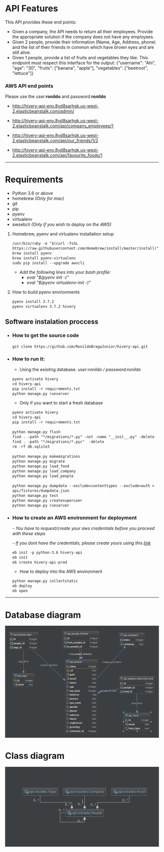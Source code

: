 # API Features

This API provides these end points:

- Given a company, the API needs to return all their employees. Provide the appropriate solution if the company does not have any employees.
- Given 2 people, provide their information (Name, Age, Address, phone) and the list of their friends in common which have brown eyes and are still alive.
- Given 1 people, provide a list of fruits and vegetables they like. This endpoint must respect this interface for the output: {"username": "Ahi", "age": "30", "fruits": ["banana", "apple"], "vegetables": ["beetroot", "lettuce"]}

### AWS API end points

Please use the user:**ronildo** and password:**ronildo**
    
- http://hivery-api-env.8yd8sarhgk.us-west-2.elasticbeanstalk.com/admin/

- http://hivery-api-env.8yd8sarhgk.us-west-2.elasticbeanstalk.com/api/company_employees/1

- http://hivery-api-env.8yd8sarhgk.us-west-2.elasticbeanstalk.com/api/our_friends/1/2

- http://hivery-api-env.8yd8sarhgk.us-west-2.elasticbeanstalk.com/api/favourite_foods/1

___

# Requirements
- Python 3.6 or above
- homebrew *(Only for mac)*
- git
- pip
- pyenv
- virtualenv
- awsebcli *(Only if you wish to deploy on the AWS)*

    
1. Homebrew, pyenv and virtualenv installation setup

    ```
    /usr/bin/ruby -e "$(curl -fsSL https://raw.githubusercontent.com/Homebrew/install/master/install)"
    brew install pyenv
    brew install pyenv-virtualenv
    sudo pip install --upgrade awscli
    ```
    - *Add the following lines into your bash profile:*
        - *eval "$(pyenv init -)"*
        - *eval "$(pyenv virtualenv-init -)"*
        
    
2. How to build pyenv environments

    ```
    pyenv install 3.7.2
    pyenv virtualenv 3.7.2 hivery
    ```

## Software instalation proccess
    
- ### How to get the source code

    `git clone https://github.com/RonildoBragaJunior/hivery-api.git`
    
- ### How to run it:

    - Using the exisitng database. *user:ronildo / password:ronildo*
    ```
    pyenv activate hivery
    cd hivery-api
    pip install -r requirements.txt
    python manage.py runserver
    ```
    
    - Only if you want to start a fresh database
    ```
    pyenv activate hivery
    cd hivery-api
    pip install -r requirements.txt
    
    python manage.py flush
    find . -path "*/migrations/*.py" -not -name "__init__.py" -delete
    find . -path "*/migrations/*.pyc"  -delete
    rm -rf db.sqlite3
    
    python manage.py makemigrations
    python manage.py migrate
    python manage.py load_food
    python manage.py load_company
    python manage.py load_people
    
    python manage.py dumpdata --exclude=contenttypes --exclude=auth > api/fixtures/dumpdata.json
    python manage.py test
    python manage.py createsuperuser
    python manage.py runserver
    ```
    
    
-  ### How to create an AWS environment for deployment

    *- You have to request/create your aws credentials before you proceed with these steps*
    
    *- If you dont have the credentials, please create yours using this [link](https://docs.aws.amazon.com/cli/latest/userguide/cli-chap-configure.html)*
    
    ```
    eb init -p python-3.6 hivery-api
    eb init
    eb create hivery-api-prod
    ```
    
    - How to deploy into the AWS environment
    ```
    python manage.py collectstatic
    eb deploy
    eb open
    ```
    
___

# Database diagram
    
![alt text](https://raw.githubusercontent.com/RonildoBragaJunior/hivery-api/master/resources/database_diagram.png)

# Class diagram
![alt text](https://raw.githubusercontent.com/RonildoBragaJunior/hivery-api/master/resources/class_diagram.png)

    
    